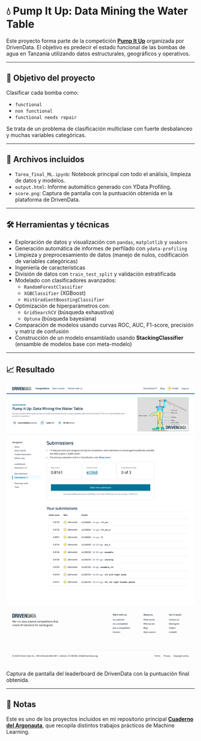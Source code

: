 # 💧 Pump It Up: Data Mining the Water Table

Este proyecto forma parte de la competición [**Pump It Up**](https://www.drivendata.org/competitions/7/pump-it-up-data-mining-the-water-table/page/25/) organizada por DrivenData. El objetivo es predecir el estado funcional de las bombas de agua en Tanzania utilizando datos estructurales, geográficos y operativos.

---

## 🧠 Objetivo del proyecto

Clasificar cada bomba como:
- `functional`
- `non functional`
- `functional needs repair`

Se trata de un problema de clasificación multiclase con fuerte desbalanceo y muchas variables categóricas.

---

## 📂 Archivos incluidos

- `Tarea_final_ML.ipynb`: Notebook principal con todo el análisis, limpieza de datos y modelos.
- `output.html`: Informe automático generado con YData Profiling.
- `score.png`: Captura de pantalla con la puntuación obtenida en la plataforma de DrivenData.

---

## 🛠 Herramientas y técnicas

- Exploración de datos y visualización con `pandas`, `matplotlib` y `seaborn`
- Generación automática de informes de perfilado con `ydata-profiling`
- Limpieza y preprocesamiento de datos (manejo de nulos, codificación de variables categóricas)
- Ingeniería de características
- División de datos con `train_test_split` y validación estratificada
- Modelado con clasificadores avanzados:
  - `RandomForestClassifier`
  - `XGBClassifier` (XGBoost)
  - `HistGradientBoostingClassifier`
- Optimización de hiperparámetros con:
  - `GridSearchCV` (búsqueda exhaustiva)
  - `Optuna` (búsqueda bayesiana)
- Comparación de modelos usando curvas ROC, AUC, F1-score, precisión y matriz de confusión
- Construcción de un modelo ensamblado usando **StackingClassifier** (ensamble de modelos base con meta-modelo)

---

## 📈 Resultado

![](./Pump_It_UP_ML/Scoring.png)

Captura de pantalla del leaderboard de DrivenData con la puntuación final obtenida.

---

## 📝 Notas

Este es uno de los proyectos incluidos en mi repositorio principal [**Cuaderno del Argonauta**](../), que recopila distintos trabajos prácticos de Machine Learning.
